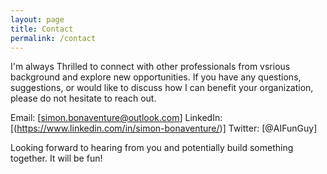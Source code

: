 ```yaml
---
layout: page
title: Contact
permalink: /contact
---
```

I'm always Thrilled to connect with other professionals from vsrious background and explore new opportunities. If you have any questions, suggestions, or would like to discuss how I can benefit your organization, please do not hesitate to reach out.

Email: [simon.bonaventure@outlook.com]
LinkedIn: [(https://www.linkedin.com/in/simon-bonaventure/)]
Twitter: [@AIFunGuy]

Looking forward to hearing from you and potentially build something together. It will be fun!
